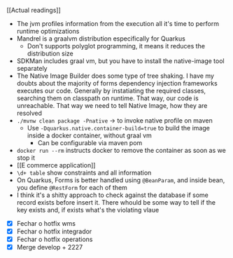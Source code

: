 [[Actual readings]]
* The jvm profiles information from the execution all it's time to perform runtime optimizations
* Mandrel is a graalvm distribution especifically for Quarkus
	* Don't supports polyglot programming, it means it reduces the distribution size
* SDKMan includes graal vm, but you have to install the native-image tool separately
* The Native Image Builder does some type of tree shaking. I have my doubts about the majority of forms dependency injection frameworks executes our code. Generally by instatiating the required classes, searching them on classpath on runtime. That way, our code is unreachable. That way we need to tell Native Image, how they are resolved
* `./mvnw clean package -Pnative` -> to invoke native profile on maven
	* Use `-Dquarkus.native.container-build=true` to build the image inside a docker container, without graal vm
		* Can be configurable via maven pom
* `docker run --rm` instructs docker to remove the container as soon as we stop it
* [[E commerce application]]
* `\d+ table` show constraints and all information
* On Quarkus, Forms is better handled using `@BeanParam`, and inside bean, you define `@RestForm` for each of them
* I think it's a shitty approach to check against the database if some record exists before insert it. There whould be some way to tell if the key exists and, if exists what's the violating vlaue

- [x] Fechar o hotfix wms
- [x] Fechar o hotfix integrador
- [x] Fechar o hotfix operations
- [x] Merge develop + 2227
